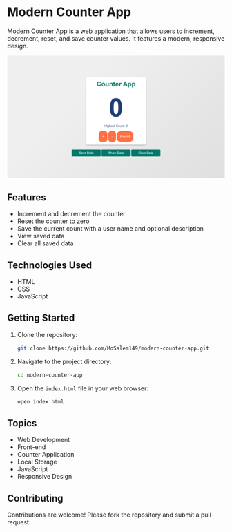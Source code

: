 # Modern Counter App

Modern Counter App is a web application that allows users to increment, decrement, reset, and save counter values. It features a modern, responsive design.

![Modern Counter App](screens/Counter_App_Image.png)

## Features

- Increment and decrement the counter
- Reset the counter to zero
- Save the current count with a user name and optional description
- View saved data
- Clear all saved data

## Technologies Used

- HTML
- CSS
- JavaScript

## Getting Started

1. Clone the repository:
    ```bash
    git clone https://github.com/MoSalem149/modern-counter-app.git
    ```

2. Navigate to the project directory:
    ```bash
    cd modern-counter-app
    ```

3. Open the `index.html` file in your web browser:
    ```bash
    open index.html
    ```

## Topics

- Web Development
- Front-end
- Counter Application
- Local Storage
- JavaScript
- Responsive Design

## Contributing

Contributions are welcome! Please fork the repository and submit a pull request.
